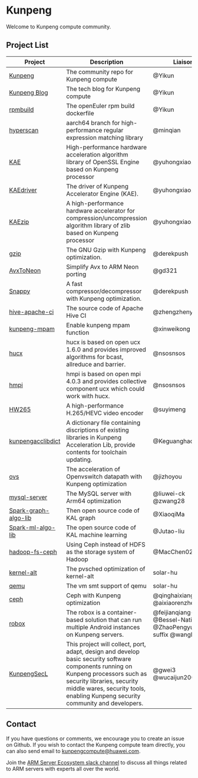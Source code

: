 # Kunpeng
Welcome to Kunpeng compute community.

## Project List

| Project | Description | Liaison |
| --- | --- | --- |
| [Kunpeng](https://github.com/kunpengcompute/Kunpeng) | The community repo for Kunpeng compute | @Yikun |
| [Kunpeng Blog](kunpengcompute.github.io) | The tech blog for Kunpeng compute | @Yikun |
| [rpmbuild](https://github.com/kunpengcompute/rpmbuild) | The openEuler rpm build dockerfile | @Yikun |
| [hyperscan](https://github.com/kunpengcompute/hyperscan) | aarch64 branch for high-performance regular expression matching library | @minqian |
| [KAE](https://github.com/kunpengcompute/KAE) | High-performance hardware acceleration algorithm library of OpenSSL Engine based on Kunpeng processor | @yuhongxiao123456 |
| [KAEdriver](https://github.com/kunpengcompute/KAEdriver) | The driver of Kunpeng Accelerator Engine (KAE). | @yuhongxiao123456 |
| [KAEzip](https://github.com/kunpengcompute/KAEzip) | A high-performance hardware accelerator for compression/uncompression algorithm library of zlib based on Kunpeng processor | @yuhongxiao123456 |
| [gzip](https://github.com/kunpengcompute/gzip) | The GNU Gzip with Kunpeng optimization. | @derekpush |
| [AvxToNeon](https://github.com/kunpengcompute/AvxToNeon) | Simplify Avx to ARM Neon porting | @gd321 |
| [Snappy](https://github.com/kunpengcompute/Snappy) | A fast compressor/decompressor with Kunpeng optimization. | @derekpush |
| [hive-apache-ci](https://github.com/kunpengcompute/hive-apache-ci) | The source code of Apache Hive CI | @zhengzhenyu |
| [kunpeng-mpam](https://github.com/kunpengcompute/kunpeng-mpam) | Enable kunpeng mpam function  | @xinweikong |
| [hucx](https://github.com/kunpengcompute/hucx) | hucx is based on open ucx 1.6.0 and provides improved algorithms for bcast, allreduce and barrier. | @nsosnsos |
| [hmpi](https://github.com/kunpengcompute/hmpi) | hmpi is based on open mpi 4.0.3 and provides collective component ucx which could work with hucx. | @nsosnsos |
| [HW265](https://github.com/kunpengcompute/HW265) | A high-performance H.265/HEVC video encoder | @suyimeng |
| [kunpengacclibdict](https://github.com/kunpengcompute/kunpengacclibdict) | A dictionary file containing discriptions of existing libraries in Kunpeng Acceleration Lib, provide contents for toolchain updating. | @Keguanghao |
| [ovs](https://github.com/kunpengcompute/ovs) | The acceleration of Openvswitch datapath with Kunpeng optimization | @jizhoyou |
| [mysql-server](https://github.com/kunpengcompute/mysql-server) | The MySQL server with Arm64 optimization | @liuwei-ck @zwang28 |
| [Spark-graph-algo-lib](https://github.com/kunpengcompute/Spark-graph-algo-lib) | Then open source code of KAL graph |@XiaoqiMa |
| [Spark-ml-algo-lib](https://github.com/kunpengcompute/Spark-ml-algo-lib) | The open source code of KAL machine learning | @Jutao-liu |
| [hadoop-fs-ceph](https://github.com/kunpengcompute/hadoop-fs-ceph) | Using Ceph instead of HDFS as the storage system of Hadoop | @MacChen02 |
| [kernel-alt](https://github.com/kunpengcompute/kernel-alt) | The pvsched optimization of kernel-alt | solar-hu |
| [qemu](https://github.com/kunpengcompute/qemu) | The vm smt support of qemu | solar-hu |
| [ceph](https://github.com/kunpengcompute/ceph) | Ceph with Kunpeng optimization | @qinghaixiang @aixiaorenzhe |
| [robox](https://github.com/kunpengcompute/robox) | The robox is a container-based solution that can run multiple Android instances on Kunpeng servers. | @feijianqiang-wind @Bessel-Native @ZhaoPengyuan-suffix @wanglei0421 |
| [KunpengSecL](https://github.com/kunpengcompute/kunpengsecl) | This project will collect, port, adapt, design and develop basic security software components running on Kunpeng processors such as security libraries, security middle wares, security tools, enabling Kunpeng security community and developers. | @gwei3 @wucaijun2001 |

## Contact
If you have questions or comments, we encourage you to create an issue on Github. If you wish to contact the Kunpeng compute team directly, you can also send email to kunpengcompute@huawei.com.

Join the [ARM Server Ecosystem slack channel](https://join.slack.com/t/armserverecosystem/shared_invite/enQtOTE0MDMxOTc0MTY0LTBiMTdkZWFhMjZmYzI2ZWVmYWUxMTU1YTcxY2NlZWViOGM5YTY4YzkwZDU3M2ZiZWUxMDQzMmU0NGY5YmFiYWY) to discuss all things related to ARM servers with experts all over the world.
